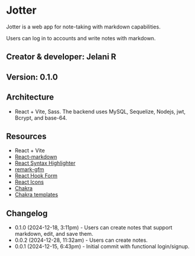# Jotter

Jotter is a web app for note-taking with markdown capabilities.

Users can log in to accounts and write notes with markdown.

## Creator & developer: Jelani R

## Version: 0.1.0

## Architecture

- React + Vite, Sass. The backend uses MySQL, Sequelize, Nodejs, jwt, Bcrypt, and base-64.

## Resources

- React + Vite
- [React-markdown](https://www.npmjs.com/package/react-markdown)
- [React Syntax Highlighter](https://github.com/react-syntax-highlighter/react-syntax-highlighter)
- [remark-gfm](https://github.com/remarkjs/remark-gfm)
- [React Hook Form](https://react-hook-form.com/)
- [React Icons](https://react-icons.github.io/react-icons/)
- [Chakra](https://www.chakra-ui.com/docs/get-started/installation)
- [Chakra templates](https://chakra-templates.vercel.app/navigation/navbar)

## Changelog

- 0.1.0 (2024-12-18, 3:11pm) - Users can create notes that support markdown, edit, and save them.
- 0.0.2 (2024-12-28, 11:32am) - Users can create notes.
- 0.0.1 (2024-12-15, 6:43pm) - Initial commit with functional login/signup.
